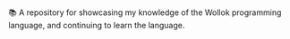 📚️ A repository for showcasing my knowledge of the Wollok programming language, and continuing to learn the language. 
